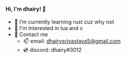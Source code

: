 #### Hi, I'm dhairy! 👋
- 🌱 I’m currently learning rust cuz why not
- 🔭 I'm Interested in lua and c
- 💬 Contact me
  - 📫 email: dhairysrivastava5@gmail.com
  - 💿 discord: dhairy#3012
